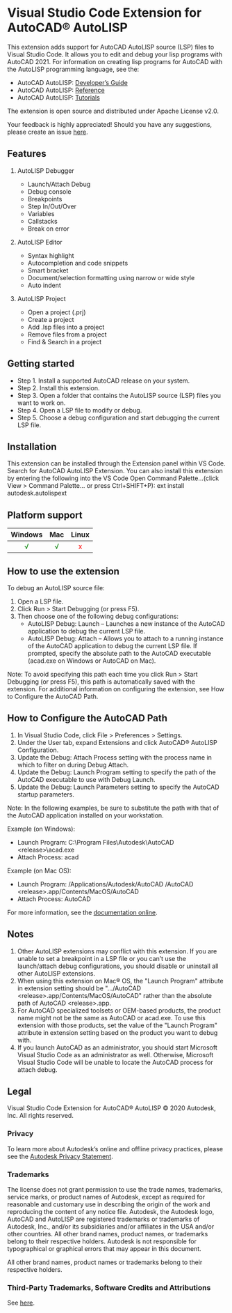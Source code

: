 # Visual Studio Code Extension for AutoCAD® AutoLISP

This extension adds support for AutoCAD AutoLISP source (LSP) files to Visual Studio Code. It allows you to edit and debug your lisp programs with AutoCAD 2021.
For information on creating lisp programs for AutoCAD with the AutoLISP programming language, see the:
   - AutoCAD AutoLISP: [Developer’s Guide](https://www.autodesk.com/autolisp-developers-guide)
   - AutoCAD AutoLISP: [Reference](https://www.autodesk.com/autolisp-reference)
   - AutoCAD AutoLISP: [Tutorials](https://www.autodesk.com/autolisp-tutorials)

The extension is open source and distributed under Apache License v2.0.

Your feedback is highly appreciated! Should you have any suggestions, please create an issue [here](https://github.com/Autodesk-AutoCAD/AutoLispExt/issues).

## Features
1. AutoLISP Debugger
    * Launch/Attach Debug
    * Debug console
    * Breakpoints
    * Step In/Out/Over
    * Variables
    * Callstacks
    * Break on error

2. AutoLISP Editor
    * Syntax highlight
    * Autocompletion and code snippets
    * Smart bracket
    * Document/selection formatting using narrow or wide style
    * Auto indent

3. AutoLISP Project
    * Open a project (.prj)
    * Create a project
    * Add .lsp files into a project
    * Remove files from a project
    * Find & Search in a project

## Getting started
- Step 1. Install a supported AutoCAD release on your system.
- Step 2. Install this extension.
- Step 3. Open a folder that contains the AutoLISP source (LSP) files you want to work on.
- Step 4. Open a LSP file to modify or debug.
- Step 5. Choose a debug configuration and start debugging the current LSP file.

## Installation
This extension can be installed through the Extension panel within VS Code. Search for AutoCAD AutoLISP Extension.
You can also install this extension by entering the following into the VS Code Open Command Palette...(click View > Command Palette... or press Ctrl+SHIFT+P):
ext install autodesk.autolispext

## Platform support
Windows | Mac | Linux |
:-------: | :---: | :-------: |
<font color=green>√</font> | <font color=green>√</font> | <font color=red>x</font> |

## How to use the extension
To debug an AutoLISP source file:
1.  Open a LSP file.
2.  Click Run > Start Debugging (or press F5). 
3.  Then choose one of the following debug configurations:
     * AutoLISP Debug: Launch – Launches a new instance of the AutoCAD application to debug the current LSP file.
     * AutoLISP Debug: Attach – Allows you to attach to a running instance of the AutoCAD application to debug the current LSP file.
    If prompted, specify the absolute path to the AutoCAD executable (acad.exe on Windows or AutoCAD on Mac).

Note: To avoid specifying this path each time you click Run > Start Debugging (or press F5), this path is automatically saved with the extension. For additional information on configuring the extension, see How to Configure the AutoCAD Path.

## How to Configure the AutoCAD Path
1.  In Visual Studio Code, click File > Preferences > Settings.
2.  Under the User tab, expand Extensions and click AutoCAD® AutoLISP Configuration.
3.  Update the Debug: Attach Process setting with the process name in which to filter on during Debug Attach.
4.  Update the Debug: Launch Program setting to specify the path of the AutoCAD executable to use with Debug Launch.
5.  Update the Debug: Launch Parameters setting to specify the AutoCAD startup parameters.

Note: In the following examples, be sure to substitute the path with that of the AutoCAD application installed on your workstation.

Example (on Windows):
* Launch Program: C:\Program Files\Autodesk\AutoCAD &lt;release&gt;\acad.exe
* Attach Process: acad

Example (on Mac OS):
* Launch Program: /Applications/Autodesk/AutoCAD /AutoCAD &lt;release&gt;.app/Contents/MacOS/AutoCAD
* Attach Process: AutoCAD

For more information, see the [documentation online](https://www.autodesk.com/autolisp-extension).

## Notes

1.	Other AutoLISP extensions may conflict with this extension. If you are unable to set a breakpoint in a LSP file or you can’t use the launch/attach debug configurations, you should disable or uninstall all other AutoLISP extensions.
2.	When using this extension on Mac® OS, the "Launch Program" attribute in extension setting should be ".../AutoCAD &lt;release&gt;.app/Contents/MacOS/AutoCAD" rather than the absolute path of AutoCAD &lt;release&gt;.app.
3.	For AutoCAD specialized toolsets or OEM-based products, the product name might not be the same as AutoCAD or acad.exe. To use this extension with those products, set the value of the "Launch Program" attribute in extension setting based on the product you want to debug with.
4.	If you launch AutoCAD as an administrator, you should start Microsoft Visual Studio Code as an administrator as well. Otherwise, Microsoft Visual Studio Code will be unable to locate the AutoCAD process for attach debug.

## Legal
Visual Studio Code Extension for AutoCAD® AutoLISP © 2020 Autodesk, Inc. All rights reserved.

### Privacy 
To learn more about Autodesk’s online and offline privacy practices, please see the [Autodesk Privacy Statement](https://www.autodesk.com/company/legal-notices-trademarks/privacy-statement).

### Trademarks
The license does not grant permission to use the trade names, trademarks, service marks, or product names of Autodesk, except as required for reasonable and customary use in describing the origin of the work and reproducing the content of any notice file. Autodesk, the Autodesk logo, AutoCAD and AutoLISP are registered trademarks or trademarks of Autodesk, Inc., and/or its subsidiaries and/or affiliates in the USA and/or other countries. All other brand names, product names, or trademarks belong to their respective holders. Autodesk is not responsible for typographical or graphical errors that may appear in this document.

All other brand names, product names or trademarks belong to their respective holders.

### Third-Party Trademarks, Software Credits and Attributions

See [here](NOTICE.md).
